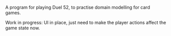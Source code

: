 A program for playing Duel 52, to practise domain modelling for card games.

Work in progress: UI in place, just need to make the player actions affect the game state now.
